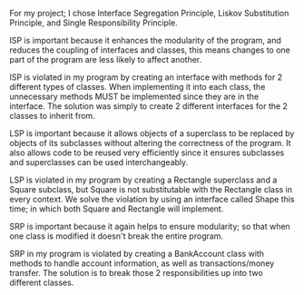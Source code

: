 For my project; I chose Interface Segregation Principle, Liskov Substitution Principle, and Single Responsibility Principle.

ISP is important because it enhances the modularity of the program, and reduces the coupling of interfaces and classes, this means changes to one part of the program are less likely to affect another.

ISP is violated in my program by creating an interface with methods for 2 different types of classes.  When implementing it into each class, the unnecessary methods MUST be implemented since they are in the interface.  The solution was simply to create 2 different interfaces for the 2 classes to inherit from.

LSP is important because it allows objects of  a superclass to be replaced by objects of its subclasses without altering the correctness of the program.  It also allows code to be reused very efficiently since it ensures subclasses and superclasses can be used interchangeably.

LSP is violated in my program by creating a Rectangle superclass and a Square subclass, but Square is not substitutable with the Rectangle class in every context.  We solve the violation by using an interface called Shape this time; in which both Square and Rectangle will implement.

SRP is important because it again helps to ensure modularity; so that when one class is modified it doesn't break the entire program.  

SRP in my program is violated by creating a BankAccount class with methods to handle account information, as well as transactions/money transfer.  The solution is to break those 2 responsibilities up into two different classes.
